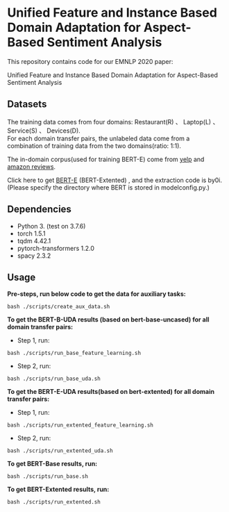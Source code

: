 # Unified Feature and Instance Based Domain Adaptation for Aspect-Based Sentiment Analysis

This repository contains code for our EMNLP 2020 paper: 

Unified Feature and Instance Based Domain Adaptation for Aspect-Based Sentiment Analysis


## Datasets

The training data comes from four domains: Restaurant(R) 、 Laptop(L) 、 Service(S) 、 Devices(D).  
For each domain transfer pairs, the unlabeled data come from a combination of training data from the two domains(ratio: 1:1).

The in-domain corpus(used for training BERT-E) come from [yelp](https://www.yelp.com/dataset/challenge) and [amazon reviews](http://jmcauley.ucsd.edu/data/amazon/links.html). 

Click here to get [BERT-E](https://pan.baidu.com/s/1hNyNCyfOHzznuPbxT1LNFQ) (BERT-Extented) , and the extraction code is by0i. (Please specify the directory where BERT is stored in modelconfig.py.)


## Dependencies
* Python 3. (test on 3.7.6)
* torch 1.5.1
* tqdm 4.42.1
* pytorch-transformers 1.2.0
* spacy 2.3.2


## Usage


**Pre-steps, run below code to get the data for auxiliary tasks:**

```
bash ./scripts/create_aux_data.sh
```


**To get the BERT-B-UDA results (based on bert-base-uncased) for all domain transfer pairs:**

* Step 1, run:
```
bash ./scripts/run_base_feature_learning.sh
```

* Step 2, run:
```
bash ./scripts/run_base_uda.sh
```


**To get the BERT-E-UDA results(based on bert-extented) for all domain transfer pairs:**

* Step 1, run:
```
bash ./scripts/run_extented_feature_learning.sh
```

* Step 2, run:
```
bash ./scripts/run_extented_uda.sh
```


**To get BERT-Base results, run:**

```
bash ./scripts/run_base.sh
```


**To get BERT-Extented results, run:**

```
bash ./scripts/run_extented.sh
```
